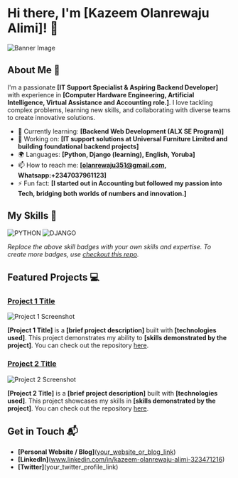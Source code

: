 # Hi there, I'm [Kazeem Olanrewaju Alimi]! 👋

![Banner Image](your_banner_image_url_here)

## About Me 🚀

I'm a passionate **[IT Support Specialist & Aspiring Backend Developer]** with experience in **[Computer Hardware Engineering, Artificial Intelligence, Virtual Assistance and Accounting role.]**. I love tackling complex problems, learning new skills, and collaborating with diverse teams to create innovative solutions.

- 🌱 Currently learning: **[Backend Web Development (ALX SE Program)]**
- 🔭 Working on: **[IT support solutions at Universal Furniture Limited and building foundational backend projects]**
- 🌍 Languages: **[Python, Django (learning), English, Yoruba]**
- 📫 How to reach me: **[olanrewaju351@gmail.com, Whatsapp:+2347037961123]**
- ⚡ Fun fact: **[I started out in Accounting but followed my passion into Tech, bridging both worlds of numbers and innovation.]**

## My Skills 🧠

![PYTHON]([https://img.shields.io/badge/-HTML-E34F26?style=flat-square&logo=html5&logoColor=white](https://share.google/images/NtFvF5JfFAYYmjZLy))
![DJANGO]([https://img.shields.io/badge/-CSS-1572B6?style=flat-square&logo=css3&logoColor=white](https://share.google/images/jS66b8IQJuF3xmlZr))

*Replace the above skill badges with your own skills and expertise. To create more badges, use [checkout this repo](https://github.com/alexandresanlim/Badges4-README.md-Profile).*

## Featured Projects 💻

### [Project 1 Title](project_1_link)

![Project 1 Screenshot](project_1_screenshot_url)

**[Project 1 Title]** is a **[brief project description]** built with **[technologies used]**. This project demonstrates my ability to **[skills demonstrated by the project]**. You can check out the repository [here](project_1_repository_link).

### [Project 2 Title](project_2_link)

![Project 2 Screenshot](project_2_screenshot_url)

**[Project 2 Title]** is a **[brief project description]** built with **[technologies used]**. This project showcases my skills in **[skills demonstrated by the project]**. You can check out the repository [here](project_2_repository_link).

## Get in Touch 📬

- **[Personal Website / Blog]**([your_website_or_blog_link](https://sites.google.com/view/kazeem-olanrewaju-alimi/home))
- **[LinkedIn]**(www.linkedin.com/in/kazeem-olanrewaju-alimi-323471216)
- **[Twitter]**(your_twitter_profile_link)



